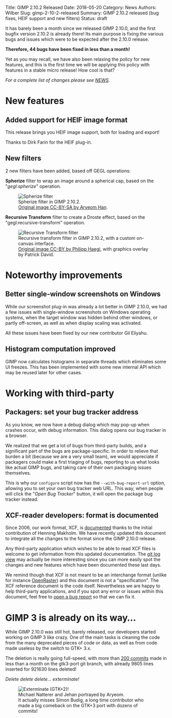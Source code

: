 Title: GIMP 2.10.2 Released
Date: 2018-05-20
Category: News
Authors: Wilber
Slug: gimp-2-10-2-released
Summary: GIMP 2.10.2 released (bug fixes, HEIF support and new filters)
Status: draft

It has barely been a month since we released GIMP 2.10.0, and the
first bugfix version 2.10.2 is already there!
Its main purpose is fixing the various bugs and issues
which were to be expected after the 2.10.0 release.

**Therefore, 44 bugs have been fixed in less than a month!**

Yet as you may recall, we have also been relaxing the policy for new
features, and this is the first time we will be applying this policy
with features in a stable micro release! How cool is that?

*For a complete list of changes please see [NEWS](https://git.gnome.org/browse/gimp/tree/NEWS).*

# New features
## Added support for HEIF image format

This release brings you HEIF image support, both for loading and export!

Thanks to Dirk Farin for the HEIF plug-in.

## New filters

2 new filters have been added, based off GEGL operations:

**Spherize** filter to wrap an image around a spherical cap, based on the
  "*gegl:spherize*" operation.

<figure>
<img src="{attach}gimp-2-10-2-spherize.png" alt="Spherize filter">
<figcaption>
Spherize filter in GIMP 2.10.2.
<br/>
<a href="http://film.zemarmot.net/">Original image CC-BY-SA by Aryeom Han</a>.
</figcaption>
</figure>

**Recursive Transform** filter to create a Droste effect, based on the
  "gegl:recursive-transform" operation.

<figure>
<img src="{attach}gimp-2-10-2-recursive-transform.png" alt="Recursive Transform filter">
<figcaption>
Recursive transform filter in GIMP 2.10.2, with a custom on-canvas interface.
<br/>
<a href="https://www.flickr.com/photos/philipphaegi/39057406754">Original image
CC-BY by Philipp Haegi</a>, with graphics overlay by Patrick David.
</figcaption>
</figure>

# Noteworthy improvements
## Better single-window screenshots on Windows

While our screenshot plug-in was already a lot better in GIMP 2.10.0, we
had a few issues with single-window screenshots on Windows operating
systems, when the target window was hidden behind other windows, or
partly off-screen, as well as when display scaling was activated.

All these issues have been fixed by our new contributor Gil Eliyahu.

## Histogram computation improved

GIMP now calculates histograms in separate threads which eliminates some
UI freezes. This has been implemented with some new internal API which
may be reused later for other cases.

# Working with third-party
## Packagers: set your bug tracker address

As you know, we now have a debug dialog which may pop-up when crashes
occur, with debug information. This dialog opens our bug tracker in a
browser.

We realized that we get a lot of bugs from third-party builds, and a
significant part of the bugs are package-specific. In order to relieve
that burden a bit (because we are a very small team), we would
appreciate if packagers could make a first triaging of bugs, reporting
to us what looks like actual GIMP bugs, and taking care of their own
packaging issues themselves.

This is why our `configure` script now has the `--with-bug-report-url`
option, allowing you to set your own bug tracker web URL. This way, when
people will click the "*Open Bug Tracker*" button, it will open the
package bug tracker instead.

## XCF-reader developers: format is documented

Since 2006, our work format, XCF, is
[documented](https://git.gnome.org/browse/gimp/tree/devel-docs/xcf.txt)
thanks to the initial contribution of Henning Makholm. We have recently
updated this document to integrate all the changes to the format since
the GIMP 2.10.0 release.

Any third-party application which wishes to be able to read XCF files is
welcome to get information from this updated documentation. The [git log
view](https://git.gnome.org/browse/gimp/log/devel-docs/xcf.txt) may
actually be more interesting since you can more easily spot the changes
and new features which have been documented these last days.

We remind though that XCF is not meant to be an interchange format
(unlike for instance [OpenRaster](https://www.openraster.org/)) and
this document is not a "specification". The XCF reference document is
the code itself. Nevertheless we are happy to help third-party
applications, and if you spot any error or issues within this document,
feel free to [open a bug
report](https://bugzilla.gnome.org/enter_bug.cgi?product=GIMP) so that
we can fix it.

# GIMP 3 is already on its way…

While GIMP 2.10.0 was still hot, barely released, our developers started
working on GIMP 3 like crazy. One of the main tasks is cleaning the code
from the many deprecated pieces of code or data, as well as from code made
useless by the switch to GTK+ 3.x.

The deletion is really going full-speed, with more than [200
commits](https://git.gnome.org/browse/gimp/log/?h=gtk3-port) made in
less than a month on the gtk3-port git branch, with already 9805 lines
inserted for 921630 lines deleted!

*Delete delete delete… exterminate!*

<figure>
<img src="{attach}gimp-2-10-2-exterminate-bugs.png" alt="Exterminate (GTK+2)!">
<figcaption>
Michael Natterer and Jehan portrayed by Aryeom.
<br/>
It actually misses Simon Budig, a long time contributor who made a big
comeback on the GTK+3 port with dozens of commits!
</figcaption>
</figure>
